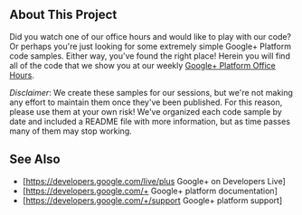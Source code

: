 ## About This Project
Did you watch one of our office hours and would like to play with our code? Or perhaps you're just looking for some extremely simple Google+ Platform code samples. Either way, you've found the right place! Herein you will find all of the code that we show you at our weekly [Google+ Platform Office Hours](https://developers.google.com/+/office-hours). 

*Disclaimer*: We create these samples for our sessions, but we're not making any effort to maintain them once they've been published. For this reason, please use them at your own risk! We've organized each code sample by date and included a README file with more information, but as time passes many of them may stop working.

## See Also

* [https://developers.google.com/live/plus Google+ on Developers Live]
* [https://developers.google.com/+ Google+ platform documentation]
* [https://developers.google.com/+/support Google+ platform support]
